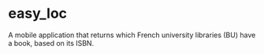 # easy_loc

A mobile application that returns which French university libraries (BU) have a book, based on its ISBN.